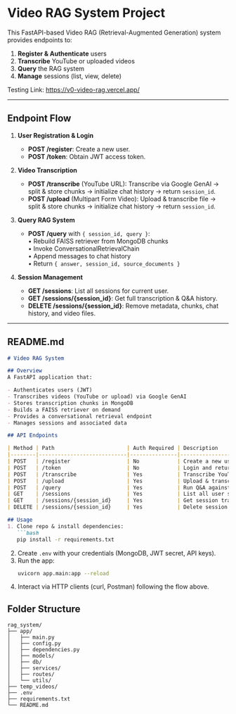 # Video RAG System Project

This FastAPI-based Video RAG (Retrieval-Augmented Generation) system provides endpoints to:

1. **Register & Authenticate** users
2. **Transcribe** YouTube or uploaded videos
3. **Query** the RAG system
4. **Manage** sessions (list, view, delete)

Testing Link:
https://v0-video-rag.vercel.app/

---

## Endpoint Flow

1. **User Registration & Login**  
   - **POST /register**: Create a new user.  
   - **POST /token**: Obtain JWT access token.

2. **Video Transcription**  
   - **POST /transcribe** (YouTube URL): Transcribe via Google GenAI → split & store chunks → initialize chat history → return `session_id`.  
   - **POST /upload** (Multipart Form Video): Upload & transcribe file → split & store chunks → initialize chat history → return `session_id`.

3. **Query RAG System**  
   - **POST /query** with `{ session_id, query }`:  
     • Rebuild FAISS retriever from MongoDB chunks  
     • Invoke ConversationalRetrievalChain  
     • Append messages to chat history  
     • Return `{ answer, session_id, source_documents }`

4. **Session Management**  
   - **GET /sessions**: List all sessions for current user.  
   - **GET /sessions/{session_id}**: Get full transcription & Q&A history.  
   - **DELETE /sessions/{session_id}**: Remove metadata, chunks, chat history, and video files.

---

## README.md

```markdown
# Video RAG System

## Overview
A FastAPI application that:

- Authenticates users (JWT)
- Transcribes videos (YouTube or upload) via Google GenAI
- Stores transcription chunks in MongoDB
- Builds a FAISS retriever on demand
- Provides a conversational retrieval endpoint
- Manages sessions and associated data

## API Endpoints

| Method | Path                       | Auth Required | Description                                   |
|--------|----------------------------|---------------|-----------------------------------------------|
| POST   | /register                  | No            | Create a new user                             |
| POST   | /token                     | No            | Login and return JWT token                    |
| POST   | /transcribe                | Yes           | Transcribe YouTube video and init session     |
| POST   | /upload                    | Yes           | Upload & transcribe video file                |
| POST   | /query                     | Yes           | Run Q&A against a session                     |
| GET    | /sessions                  | Yes           | List all user sessions                        |
| GET    | /sessions/{session_id}     | Yes           | Get session transcription & chat history      |
| DELETE | /sessions/{session_id}     | Yes           | Delete session & all associated data          |

## Usage
1. Clone repo & install dependencies:
   ```bash
   pip install -r requirements.txt
   ```
2. Create `.env` with your credentials (MongoDB, JWT secret, API keys).
3. Run the app:
   ```bash
   uvicorn app.main:app --reload
   ```
4. Interact via HTTP clients (curl, Postman) following the flow above.

## Folder Structure
```
rag_system/
├── app/
│   ├── main.py
│   ├── config.py
│   ├── dependencies.py
│   ├── models/
│   ├── db/
│   ├── services/
│   ├── routes/
│   └── utils/
├── temp_videos/
├── .env
├── requirements.txt
└── README.md
```
